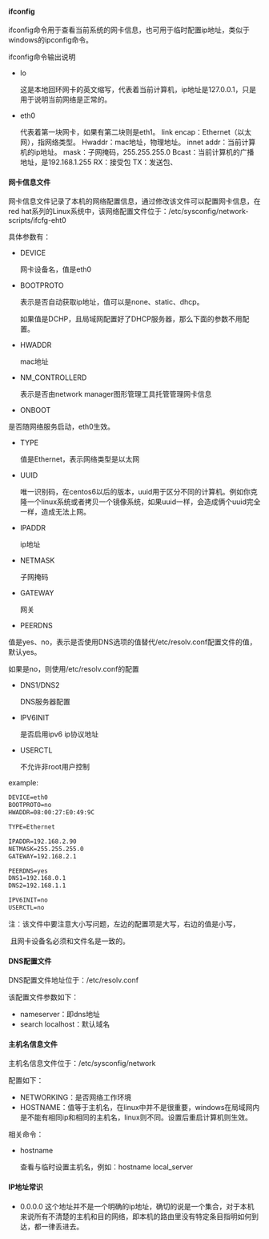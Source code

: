 #### ifconfig

ifconfig命令用于查看当前系统的网卡信息，也可用于临时配置ip地址，类似于windows的ipconfig命令。

ifconfig命令输出说明

- lo

  这是本地回环网卡的英文缩写，代表着当前计算机，ip地址是127.0.0.1，只是用于说明当前网络是正常的。

- eth0

  代表着第一块网卡，如果有第二块则是eth1。
  link encap：Ethernet（以太网），指网络类型。
  Hwaddr：mac地址，物理地址。
  innet addr：当前计算机的ip地址。
  mask：子网掩码，255.255.255.0
  Bcast：当前计算机的广播地址，是192.168.1.255
  RX：接受包
  TX：发送包、



#### 网卡信息文件

网卡信息文件记录了本机的网络配置信息，通过修改该文件可以配置网卡信息，在red hat系列的Linux系统中，该网络配置文件位于：/etc/sysconfig/network-scripts/ifcfg-eht0

具体参数有：

- DEVICE

  网卡设备名，值是eth0

- BOOTPROTO

  表示是否自动获取ip地址，值可以是none、static、dhcp。

  如果值是DCHP，且局域网配置好了DHCP服务器，那么下面的参数不用配置。

- HWADDR

  mac地址

- NM_CONTROLLERD

  表示是否由network manager图形管理工具托管管理网卡信息

-  ONBOOT

  是否随网络服务启动，eth0生效。

- TYPE

  值是Ethernet，表示网络类型是以太网

- UUID

  唯一识别码，在centos6以后的版本，uuid用于区分不同的计算机。例如你克隆一个linux系统或者拷贝一个镜像系统，如果uuid一样，会造成俩个uuid完全一样，造成无法上网。

- IPADDR

  ip地址

- NETMASK

  子网掩码

- GATEWAY

  网关

-  PEERDNS

  值是yes、no，表示是否使用DNS选项的值替代/etc/resolv.conf配置文件的值，默认yes。

  如果是no，则使用/etc/resolv.conf的配置

- DNS1/DNS2

  DNS服务器配置

- IPV6INIT

  是否启用ipv6 ip协议地址

- USERCTL

  不允许非root用户控制

example:

```html
DEVICE=eth0
BOOTPROTO=no
HWADDR=08:00:27:E0:49:9C

TYPE=Ethernet

IPADDR=192.168.2.90
NETMASK=255.255.255.0
GATEWAY=192.168.2.1

PEERDNS=yes
DNS1=192.168.0.1
DNS2=192.168.1.1

IPV6INIT=no
USERCTL=no
```

注：该文件中要注意大小写问题，左边的配置项是大写，右边的值是小写，

​	且网卡设备名必须和文件名是一致的。



#### DNS配置文件

DNS配置文件地址位于：/etc/resolv.conf

该配置文件参数如下：
- nameserver：即dns地址
- search localhost：默认域名




#### 主机名信息文件

主机名信息文件位于：/etc/sysconfig/network

配置如下：

- NETWORKING：是否网络工作环境
- HOSTNAME：值等于主机名，在linux中并不是很重要，windows在局域网内是不能有相同ip和相同的主机名，linux则不同。设置后重启计算机则生效。

相关命令：

- hostname

  查看与临时设置主机名，例如：hostname  local_server





#### IP地址常识

- 0.0.0.0
  这个地址并不是一个明确的ip地址，确切的说是一个集合，对于本机来说所有不清楚的主机和目的网络，即本机的路由里没有特定条目指明如何到达，都一律丢进去。

